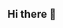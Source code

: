 ## Hi there 👋

<!--
**sebin0595/sebin0595** is a ✨ _special_ ✨ repository because its `README.md` (this file) appears on your GitHub profile.

Here are some ideas to get you started:

- 🔭 I’m currently working on ... Yonsei University NBL
- 🌱 I’m currently learning ... Microbiome analysis
- 👯 I’m looking to collaborate on ... 
- 🤔 I’m looking for help with ... Deep learning and Machine learning model design
- 💬 Ask me about ... disease-microbiome correlation by statistical analysis 
- 📫 How to reach me: ... email: 2021163016@yonsei.ac.kr
- 😄 Pronouns: ... sebin
- ⚡ Fun fact: ... nothing
-->
